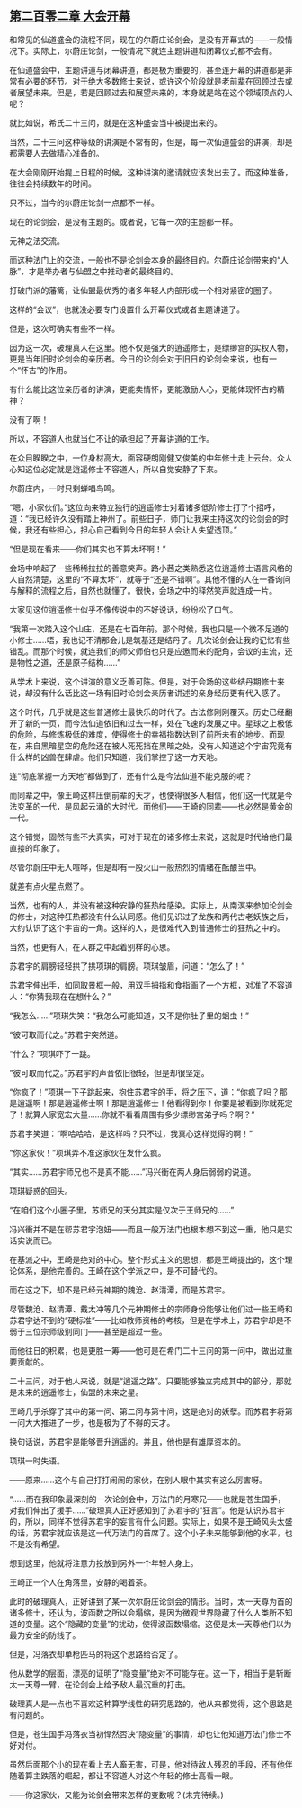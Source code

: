## [第二百零二章 大会开幕](https://www.xxbiquge.com/11_11207/9170090.html)


  和常见的仙道盛会的流程不同，现在的尔蔚庄论剑会，是没有开幕式的——一般情况下。实际上，尔蔚庄论剑，一般情况下就连主题讲道和闭幕仪式都不会有。

  在仙道盛会中，主题讲道与闭幕讲道，都是极为重要的，甚至连开幕的讲道都是非常有必要的环节。对于绝大多数修士来说，或许这个阶段就是老前辈在回顾过去或者展望未来。但是，若是回顾过去和展望未来的，本身就是站在这个领域顶点的人呢？

  就比如说，希氏二十三问，就是在这种盛会当中被提出来的。

  当然，二十三问这种等级的讲演是不常有的，但是，每一次仙道盛会的讲演，却是都需要人去做精心准备的。

  在大会刚刚开始提上日程的时候，这种讲演的邀请就应该发出去了。而这种准备，往往会持续数年的时间。

  只不过，当今的尔蔚庄论剑一点都不一样。

  现在的论剑会，是没有主题的。或者说，它每一次的主题都一样。

  元神之法交流。

  而这种法门上的交流，一般也不是论剑会本身的最终目的。尔蔚庄论剑带来的“人脉”，才是举办者与仙盟之中推动者的最终目的。

  打破门派的藩篱，让仙盟最优秀的诸多年轻人内部形成一个相对紧密的圈子。

  这样的“会议”，也就没必要专门设置什么开幕仪式或者主题讲道了。

  但是，这次可确实有些不一样。

  因为这一次，破理真人在这里。他不仅是强大的逍遥修士，是缥缈宫的实权人物，更是当年旧时论剑会的亲历者。今日的论剑会对于旧日的论剑会来说，也有一个“怀古”的作用。

  有什么能比这位亲历者的讲演，更能卖情怀，更能激励人心，更能体现怀古的精神？

  没有了啊！

  所以，不容道人也就当仁不让的承担起了开幕讲道的工作。

  在众目睽睽之中，一位身材高大，面容硬朗刚健又俊美的中年修士走上云台。众人心知这位必定就是逍遥修士不容道人，所以自觉安静了下来。

  尔蔚庄内，一时只剩蝉唱鸟鸣。

  “嗯，小家伙们。”这位向来特立独行的逍遥修士对着诸多低阶修士打了个招呼，道：“我已经许久没有踏上神州了。前些日子，师门让我来主持这次的论剑会的时候，我还有些担心，担心自己看到今日的年轻人会让人失望透顶。”

  “但是现在看来——你们其实也不算太坏啊！”

  会场中响起了一些稀稀拉拉的善意笑声。路小茜之类熟悉这位逍遥修士语言风格的人自然清楚，这里的“不算太坏”，就等于“还是不错啊”。其他不懂的人在一番询问与解释的流程之后，自然也就懂了。很快，会场之中的释然笑声就连成一片。

  大家见这位逍遥修士似乎不像传说中的不好说话，纷纷松了口气。

  “我第一次踏入这个山庄，还是在七百年前。那个时候，我也只是一个微不足道的小修士……唔，我也记不清那会儿是筑基还是结丹了。几次论剑会让我的记忆有些错乱。而那个时候，就连我们的师父师伯也只是应邀而来的配角，会议的主流，还是物性之道，还是原子结构……”

  从学术上来说，这个讲演的意义乏善可陈。但是，对于会场的这些结丹期修士来说，却没有什么话比这一场有旧时论剑会亲历者讲述的亲身经历更有代入感了。

  这个时代，几乎就是这些普通修士最快乐的时代了。古法修刚刚覆灭。历史已经翻开了新的一页，而今法仙道依旧和过去一样，处在飞速的发展之中。星球之上极低的危险，与修炼极低的难度，使得修士的幸福指数达到了前所未有的地步。而现在，来自黑暗星空的危险还在被人死死挡在黑暗之处，没有人知道这个宇宙究竟有什么样的凶兽在肆虐。他们只知道，我们掌控了这一方天地。

  连“彻底掌握一方天地”都做到了，还有什么是今法仙道不能克服的呢？

  而同辈之中，像王崎这样压倒前辈的天才，也使得很多人相信，他们这一代就是今法变革的一代，是风起云涌的大时代。而他们——王崎的同辈——也必然是黄金的一代。

  这个错觉，固然有些不大真实，可对于现在的诸多修士来说，这就是时代给他们最直接的印象了。

  尽管尔蔚庄中无人喧哗，但是却有一股火山一般热烈的情绪在酝酿当中。

  就差有点火星点燃了。

  当然，也有的人，并没有被这种安静的狂热给感染。实际上，从南溟来参加论剑会的修士，对这种狂热都没有什么认同感。他们见识过了龙族和两代古老妖族之后，大约认识了这个宇宙的一角。这样的人，是很难代入到普通修士的狂热之中的。

  当然，也更有人，在人群之中起着别样的心思。

  苏君宇的肩膀轻轻拱了拱项琪的肩膀。项琪皱眉，问道：“怎么了！”

  苏君宇伸出手，如同取景框一般，用双手拇指和食指画了一个方框，对准了不容道人：“你猜我现在在想什么？”

  “我怎么……”项琪失笑：“我怎么可能知道，又不是你肚子里的蛔虫！”

  “彼可取而代之。”苏君宇突然道。

  “什么？”项琪吓了一跳。

  “彼可取而代之。”苏君宇的声音依旧很轻，但是却很坚定。

  “你疯了！”项琪一下子跳起来，抱住苏君宇的手，将之压下，道：“你疯了吗？那是逍遥啊！那是逍遥修士啊！那是逍遥修士！他看得到你！你要是被看到你就死定了！就算人家宽宏大量……你就不看看周围有多少缥缈宫弟子吗？啊？”

  苏君宇笑道：“啊哈哈哈，是这样吗？只不过，我真心这样觉得的啊！”

  “你这家伙！”项琪弄不准这家伙在发什么疯。

  “其实……苏君宇师兄也不是真不能……”冯兴衝在两人身后弱弱的说道。

  项琪疑惑的回头。

  “在咱们这个小圈子里，苏师兄的天分其实是仅次于王师兄的……”

  冯兴衝并不是在帮苏君宇泡妞——而且一般万法门也根本想不到这一重，他只是实话实说而已。

  在基派之中，王崎是绝对的中心。整个形式主义的思想，都是王崎提出的，这个理论体系，是他完善的。王崎在这个学派之中，是不可替代的。

  而在这之下，却不是已经元神期的魏沧、赵清潭，而是苏君宇。

  尽管魏沧、赵清潭、戴太冲等几个元神期修士的宗师身份能够让他们过一些王崎和苏君宇达不到的“硬标准”——比如教师资格的考核，但是在学术上，苏君宇却是不弱于三位宗师级别同门——甚至是超过一些。

  而他往日的积累，也是更胜一筹——他可是在希门二十三问的第一问中，做出过重要贡献的。

  二十三问，对于他人来说，就是“逍遥之路”。只要能够独立完成其中的部分，那就是未来的逍遥修士，仙盟的未来之星。

  王崎几乎杀穿了其中的第一问、第二问与第十问，这是绝对的妖孽。而苏君宇将第一问大大推进了一步，也是极为了不得的天才。

  换句话说，苏君宇是能够晋升逍遥的。并且，他也是有雄厚资本的。

  项琪一时失语。

  ——原来……这个与自己打打闹闹的家伙，在别人眼中其实有这么厉害呀。

  “……而在我印象最深刻的一次论剑会中，万法门的月寒兄——也就是苍生国手，对我们伸出了援手……”破理真人正好感知到了苏君宇的“狂言”。他是认识苏君宇的，所以，同样不觉得苏君宇的妄言有什么问题。实际上，如果不是王崎风头太盛的话，苏君宇就应该是这一代万法门的首席了。这个小子未来能够到他的水平，也不是没有希望。

  想到这里，他就将注意力投放到另外一个年轻人身上。

  王崎正一个人在角落里，安静的喝着茶。

  此时的破理真人，正好讲到了某一次尔蔚庄论剑会的情形。当时，太一天尊为首的诸多修士，还认为，波函数之所以会塌缩，是因为微观世界隐藏了什么人类所不知道的变量。这个“隐藏的变量”的扰动，使得波函数塌缩。这便是太一天尊他们以为最为安全的防线了。

  但是，冯落衣却单枪匹马的将这个思路给否定了。

  他从数学的层面，漂亮的证明了“隐变量”绝对不可能存在。这一下，相当于是斩断太一天尊一臂，在论剑会上给予敌人最沉重的打击。

  破理真人是一点也不喜欢这种算学线性的研究思路的。他从来都觉得，这个思路是有问题的。

  但是，苍生国手冯落衣当初悍然否决“隐变量”的事情，却也让他知道万法门修士不好对付。

  虽然后面那个小的现在看上去人畜无害，可是，他对待敌人残忍的手段，还有他伴随着算主跌落的崛起，都让不容道人对这个年轻的修士高看一眼。

  ——你这家伙，又能为论剑会带来怎样的变数呢？(未完待续。)
